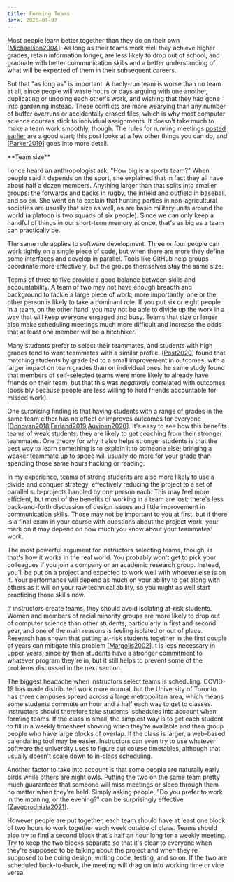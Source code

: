 ```yaml
---
title: Forming Teams
date: 2025-01-07
---
```


Most people learn better together than they do on their own [[Michaelson2004][Michaelson2004]].
As long as their teams work well they achieve higher grades,
retain information longer,
are less likely to drop out of school,
and graduate with better communication skills
and a better understanding of what will be expected of them in their subsequent careers.

But that "as long as" is important.
A badly-run team is worse than no team at all,
since people will waste hours or days arguing with one another,
duplicating or undoing each other's work,
and wishing that they had gone into gardening instead.
These conflicts are more wearying than any number of buffer overruns or accidentally erased files,
which is why most computer science courses stick to individual assignments.
It doesn't take much to make a team work smoothly, though.
The rules for running meetings [posted earlier][meetings] are a good start;
this post looks at a few other things you can do,
and [[Parker2019][Parker2019]] goes into more detail.

<div class="callout" markdown="1">
**Team size**

I once heard an anthropologist ask, "How big is a sports team?"
When people said it depends on the sport,
she explained that in fact they all have about half a dozen members.
Anything larger than that splits into smaller groups:
the forwards and backs in rugby,
the infield and outfield in baseball,
and so on.
She went on to explain that hunting parties in non-agricultural societies are usually that size as well,
as are basic military units around the world
(a platoon is two squads of six people).
Since we can only keep a handful of things in our short-term memory at once,
that's as big as a team can practically be.

The same rule applies to software development.
Three or four people can work tightly on a single piece of code,
but when there are more they define some interfaces and develop in parallel.
Tools like GitHub help groups coordinate more effectively,
but the groups themselves stay the same size.
</div>

Teams of three to five provide a good balance between skills and accountability.
A team of two may not have enough breadth and background to tackle a large piece of work;
more importantly,
one or the other person is likely to take a dominant role.
If you put six or eight people in a team,
on the other hand,
you may not be able to divide up the work
in a way that will keep everyone engaged and busy.
Teams that size or larger also make scheduling meetings much more difficult
and increase the odds that at least one member will be a hitchhiker.

Many students prefer to select their teammates,
and students with high grades tend to want teammates with a similar profile.
[[Post2020][Post2020]] found that matching students by grade led to a small improvement in outcomes,
with a larger impact on team grades than on individual ones.
he same study found that members of self-selected teams
were more likely to already have friends on their team,
but that this was *negatively* correlated with outcomes
(possibly because people are less willing to hold friends accountable for missed work).

One surprising finding is that having students with a range of grades in the same team
either has no effect or improves outcomes for everyone
[[Donovan2018][Donovan2018],[Farland2019][Farland2019],[Auvinen2020][Auvinen2020]].
It's easy to see how this benefits teams of weak students:
they are likely to get coaching from their stronger teammates.
One theory for why it also helps stronger students is that
the best way to learn something is to explain it to someone else;
bringing a weaker teammate up to speed will usually do more for your grade
than spending those same hours hacking or reading.

In my experience,
teams of strong students are also more likely to use a divide and conquer strategy,
effectively reducing the project to a set of parallel sub-projects handled by one person each.
This may feel more efficient,
but most of the benefits of working in a team are lost:
there's less back-and-forth discussion of design issues
and little improvement in communication skills.
Those may not be important to you at first,
but if there is a final exam in your course with questions about the project work,
your mark on it may depend on how much you know about your teammates' work.

The most powerful argument for instructors selecting teams,
though,
is that's how it works in the real world.
You probably won't get to pick your colleagues if you join a company or an academic research group.
Instead, you'll be put on a project and expected to work well with whoever else is on it.
Your performance will depend as much on your ability to get along with others
as it will on your raw technical ability,
so you might as well start practicing those skills now.

If instructors create teams,
they should avoid isolating at-risk students.
Women and members of racial minority groups are more likely to drop out of computer science than other students,
particularly in first and second year,
and one of the main reasons is feeling isolated or out of place.
Research has shown that putting at-risk students together in the first couple of years can mitigate this problem
[[Margolis2002][Margolis2002]].
t is less necessary in upper years,
since by then students have a stronger commitment to whatever program they're in,
but it still helps to prevent some of the problems discussed in the next section.

The biggest headache when instructors select teams is scheduling.
COVID-19 has made distributed work more normal,
but the University of Toronto has three campuses spread across a large metropolitan area,
which means some students commute an hour and a half each way to get to classes.
Instructors should therefore take students' schedules into account when forming teams.
If the class is small,
the simplest way is to get each student to fill in a weekly timesheet showing when they're available
and then group people who have large blocks of overlap.
If the class is larger,
a web-based calendaring tool may be easier.
Instructors can even try to use whatever software the university uses to figure out course timetables,
although that usually doesn't scale down to in-class scheduling.

Another factor to take into account is that some people are naturally early birds while others are night owls.
Putting the two on the same team pretty much guarantees that someone will miss meetings
or sleep through them
no matter when they're held.
Simply asking people, "Do you prefer to work in the morning, or the evening?"
can be surprisingly effective [[Zavgorodniaia2021]].

However people are put together,
each team should have at least one block of two hours to work together each week outside of class.
Teams should also try to find a second block that's half an hour long for a weekly meeting.
Try to keep the two blocks separate
so that it's clear to everyone when they're supposed to be talking about the project
and when they're supposed to be doing design, writing code, testing, and so on.
If the two are scheduled back-to-back,
the meeting will drag on into working time or vice versa.

[Auvinen2020]: https://ieeexplore.ieee.org/document/9274203
[Donovan2018]: https://www.lifescied.org/doi/10.1187/cbe.17-12-0283
[Farland2019]: https://linkinghub.elsevier.com/retrieve/pii/S0002945923015395
[Margolis2002]: https://isbnsearch.org/isbn/9780262632690
[Michaelson2004]: https://isbnsearch.org/isbn/9781579220860
[Parker2019]: https://www.ijee.ie/1atestissues/Vol35-6B/05_ijee3838.pdf
[Post2020]: https://scholarworks.iu.edu/journals/index.php/josotl/article/view/24128
[Zavgorodniaia2021]: http://arxiv.org/abs/2103.01752v1
[meetings]: @root/2025/01/04/meetings/
